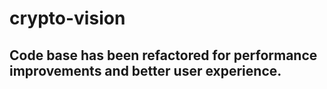 # crypto-vision
## Code base has been refactored for performance improvements and better user experience.